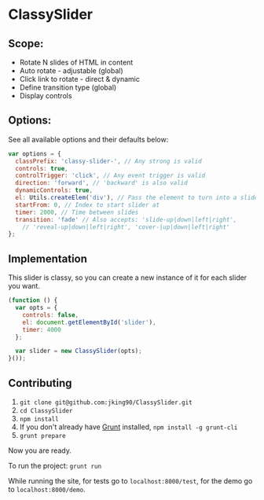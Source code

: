 # ClassySlider


## Scope:
* Rotate N slides of HTML in content
* Auto rotate - adjustable (global)
* Click link to rotate - direct & dynamic
* Define transition type (global)
* Display controls

## Options:

See all available options and their defaults below:

```javascript
var options = {
  classPrefix: 'classy-slider-', // Any strong is valid
  controls: true,
  controlTrigger: 'click', // Any event trigger is valid
  direction: 'forward', // 'backward' is also valid
  dynamicControls: true,
  el: Utils.createElem('div'), // Pass the element to turn into a slider
  startFrom: 0, // Index to start slider at
  timer: 2000, // Time between slides
  transition: 'fade' // Also accepts: 'slide-up|down|left|right',
    // 'reveal-up|down|left|right', 'cover-|up|down|left|right'
};
```

## Implementation

This slider is classy, so you can create a new instance of it for each slider you want.

```javascript
(function () {
  var opts = {
    controls: false,
    el: document.getElementById('slider'),
    timer: 4000
  };

  var slider = new ClassySlider(opts);
}());
```

## Contributing

1. `git clone git@github.com:jking90/ClassySlider.git`
2. `cd ClassySlider`
3. `npm install`
4. If you don't already have [Grunt](http://gruntjs.com/) installed, `npm install -g grunt-cli`
5. `grunt prepare`

Now you are ready.

To run the project: `grunt run`

While running the site, for tests go to `localhost:8000/test`, for the demo go to `localhost:8000/demo`.
